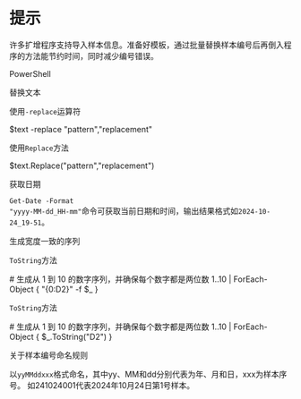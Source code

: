 # 提示

许多扩增程序支持导入样本信息。准备好模板，通过批量替换样本编号后再倒入程序的方法能节约时间，同时减少编号错误。

PowerShell

替换文本

使用<code>-replace</code>运算符 

<code-block lang="shell">
$text -replace "pattern","replacement"
</code-block>

使用<code>Replace</code>方法


<code-block lang="shell">
$text.Replace("pattern","replacement")
</code-block>

获取日期

<code>Get-Date -Format "yyyy-MM-dd_HH-mm"</code>命令可获取当前日期和时间，输出结果格式如<code>2024-10-24_19-51</code>。

生成宽度一致的序列

<code>ToString</code>方法

<code-block lang="shell">
# 生成从 1 到 10 的数字序列，并确保每个数字都是两位数
1..10 | ForEach-Object {
    "{0:D2}" -f $_
}
</code-block>

<code>ToString</code>方法

<code-block lang="shell">
# 生成从 1 到 10 的数字序列，并确保每个数字都是两位数
1..10 | ForEach-Object {
    $_.ToString("D2")
}
</code-block>

关于样本编号命名规则

以<code>yyMMddxxx</code>格式命名，其中yy、MM和dd分别代表为年、月和日，xxx为样本序号。
如241024001代表2024年10月24日第1号样本。
